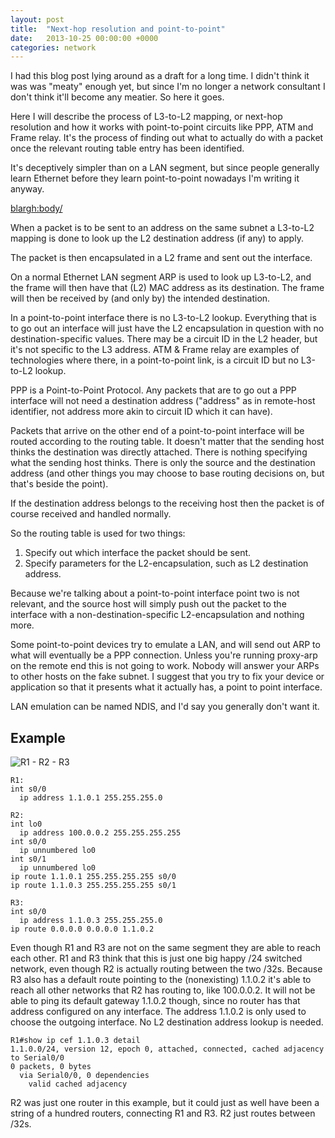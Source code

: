 ```yaml
---
layout: post
title:  "Next-hop resolution and point-to-point"
date:   2013-10-25 00:00:00 +0000
categories: network
---
```

I had this blog post lying around as a draft for a long time. I didn't
think it was was "meaty" enough yet, but since I'm no longer a network
consultant I don't think it'll become any meatier.  So here it goes.

Here I will describe the process of L3-to-L2 mapping, or next-hop
resolution and how it works with point-to-point circuits like PPP, ATM
and Frame relay. It's the process of finding out what to actually do
with a packet once the relevant routing table entry has been
identified.

It's deceptively simpler than on a LAN segment, but since people
generally learn Ethernet before they learn point-to-point nowadays I'm
writing it anyway.

<blargh:body/>

When a packet is to be sent to an address on the same subnet a
L3-to-L2 mapping is done to look up the L2 destination address (if
any) to apply.

The packet is then encapsulated in a L2 frame and sent out the
interface.

On a normal Ethernet LAN segment ARP is used to look up L3-to-L2, and
the frame will then have that (L2) MAC address as its destination. The
frame will then be received by (and only by) the intended destination.

In a point-to-point interface there is no L3-to-L2 lookup. Everything
that is to go out an interface will just have the L2 encapsulation in
question with no destination-specific values. There may be a circuit
ID in the L2 header, but it's not specific to the L3 address. ATM &
Frame relay are examples of technologies where there, in a
point-to-point link, is a circuit ID but no L3-to-L2 lookup.

PPP is a Point-to-Point Protocol. Any packets that are to go out a PPP
interface will not need a destination address ("address" as in
remote-host identifier, not address more akin to circuit ID which it
can have).

Packets that arrive on the other end of a point-to-point interface
will be routed according to the routing table. It doesn't matter that
the sending host thinks the destination was directly attached. There
is nothing specifying what the sending host thinks. There is only the
source and the destination address (and other things you may choose to
base routing decisions on, but that's beside the point).

If the destination address belongs to the receiving host then the
packet is of course received and handled normally.

So the routing table is used for two things:

1. Specify out which interface the packet should be sent.
2. Specify parameters for the L2-encapsulation, such as L2 destination
   address.

Because we're talking about a point-to-point interface point two is
not relevant, and the source host will simply push out the packet to
the interface with a non-destination-specific L2-encapsulation and
nothing more.

Some point-to-point devices try to emulate a LAN, and will send out
ARP to what will eventually be a PPP connection. Unless you're running
proxy-arp on the remote end this is not going to work. Nobody will
answer your ARPs to other hosts on the fake subnet.  I suggest that
you try to fix your device or application so that it presents what it
actually has, a point to point interface.

LAN emulation can be named NDIS, and I'd say you generally don't want it.

## Example

![R1 - R2 - R3](https://cdn.habets.se/blog.habets.pp.se/static/2010-07-xx_ppp.png)

```cisco
R1:
int s0/0
  ip address 1.1.0.1 255.255.255.0

R2:
int lo0
  ip address 100.0.0.2 255.255.255.255
int s0/0
  ip unnumbered lo0
int s0/1
  ip unnumbered lo0
ip route 1.1.0.1 255.255.255.255 s0/0
ip route 1.1.0.3 255.255.255.255 s0/1

R3:
int s0/0
  ip address 1.1.0.3 255.255.255.0
ip route 0.0.0.0 0.0.0.0 1.1.0.2
```

Even though R1 and R3 are not on the same segment they are able to
reach each other.  R1 and R3 think that this is just one big happy /24
switched network, even though R2 is actually routing between the two
/32s. Because R3 also has a default route pointing to the
(nonexisting) 1.1.0.2 it's able to reach all other networks that R2
has routing to, like 100.0.0.2. It will not be able to ping its
default gateway 1.1.0.2 though, since no router has that address
configured on any interface. The address 1.1.0.2 is only used to
choose the outgoing interface. No L2 destination address lookup is
needed.

```cisco
R1#show ip cef 1.1.0.3 detail
1.1.0.0/24, version 12, epoch 0, attached, connected, cached adjacency to Serial0/0
0 packets, 0 bytes
  via Serial0/0, 0 dependencies
    valid cached adjacency
```

R2 was just one router in this example, but it could just as well have
been a string of a hundred routers, connecting R1 and R3. R2 just
routes between /32s.
